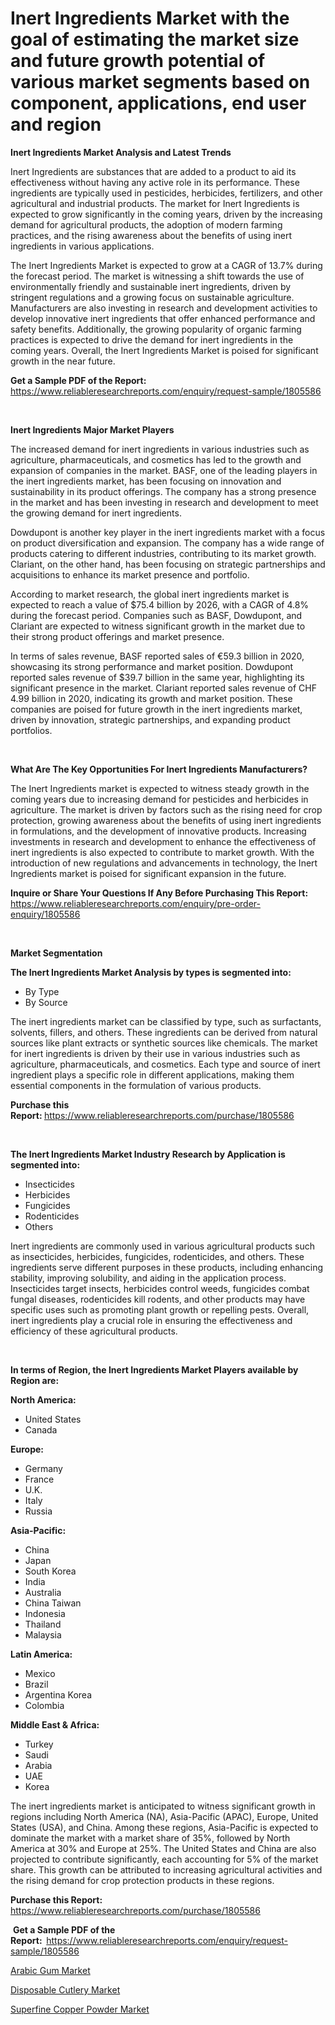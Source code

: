 <p><h1>Inert Ingredients Market with the goal of estimating the market size and future growth potential of various market segments based on component, applications, end user and region</h1></p><p><strong>Inert Ingredients Market Analysis and Latest Trends</strong></p>
<p><p>Inert Ingredients are substances that are added to a product to aid its effectiveness without having any active role in its performance. These ingredients are typically used in pesticides, herbicides, fertilizers, and other agricultural and industrial products. The market for Inert Ingredients is expected to grow significantly in the coming years, driven by the increasing demand for agricultural products, the adoption of modern farming practices, and the rising awareness about the benefits of using inert ingredients in various applications.</p><p>The Inert Ingredients Market is expected to grow at a CAGR of 13.7% during the forecast period. The market is witnessing a shift towards the use of environmentally friendly and sustainable inert ingredients, driven by stringent regulations and a growing focus on sustainable agriculture. Manufacturers are also investing in research and development activities to develop innovative inert ingredients that offer enhanced performance and safety benefits. Additionally, the growing popularity of organic farming practices is expected to drive the demand for inert ingredients in the coming years. Overall, the Inert Ingredients Market is poised for significant growth in the near future.</p></p>
<p><strong>Get a Sample PDF of the Report:&nbsp;</strong> <a href="https://www.reliableresearchreports.com/enquiry/request-sample/1805586">https://www.reliableresearchreports.com/enquiry/request-sample/1805586</a></p>
<p>&nbsp;</p>
<p><strong>Inert Ingredients Major Market Players</strong></p>
<p><p>The increased demand for inert ingredients in various industries such as agriculture, pharmaceuticals, and cosmetics has led to the growth and expansion of companies in the market. BASF, one of the leading players in the inert ingredients market, has been focusing on innovation and sustainability in its product offerings. The company has a strong presence in the market and has been investing in research and development to meet the growing demand for inert ingredients.</p><p>Dowdupont is another key player in the inert ingredients market with a focus on product diversification and expansion. The company has a wide range of products catering to different industries, contributing to its market growth. Clariant, on the other hand, has been focusing on strategic partnerships and acquisitions to enhance its market presence and portfolio.</p><p>According to market research, the global inert ingredients market is expected to reach a value of $75.4 billion by 2026, with a CAGR of 4.8% during the forecast period. Companies such as BASF, Dowdupont, and Clariant are expected to witness significant growth in the market due to their strong product offerings and market presence.</p><p>In terms of sales revenue, BASF reported sales of €59.3 billion in 2020, showcasing its strong performance and market position. Dowdupont reported sales revenue of $39.7 billion in the same year, highlighting its significant presence in the market. Clariant reported sales revenue of CHF 4.99 billion in 2020, indicating its growth and market position. These companies are poised for future growth in the inert ingredients market, driven by innovation, strategic partnerships, and expanding product portfolios.</p></p>
<p>&nbsp;</p>
<p><strong>What Are The Key Opportunities For Inert Ingredients Manufacturers?</strong></p>
<p><p>The Inert Ingredients market is expected to witness steady growth in the coming years due to increasing demand for pesticides and herbicides in agriculture. The market is driven by factors such as the rising need for crop protection, growing awareness about the benefits of using inert ingredients in formulations, and the development of innovative products. Increasing investments in research and development to enhance the effectiveness of inert ingredients is also expected to contribute to market growth. With the introduction of new regulations and advancements in technology, the Inert Ingredients market is poised for significant expansion in the future.</p></p>
<p><strong>Inquire or Share Your Questions If Any Before Purchasing This Report:</strong> <a href="https://www.reliableresearchreports.com/enquiry/pre-order-enquiry/1805586">https://www.reliableresearchreports.com/enquiry/pre-order-enquiry/1805586</a></p>
<p>&nbsp;</p>
<p><strong>Market Segmentation</strong></p>
<p><strong>The Inert Ingredients Market Analysis by types is segmented into:</strong></p>
<p><ul><li>By Type</li><li>By Source</li></ul></p>
<p><p>The inert ingredients market can be classified by type, such as surfactants, solvents, fillers, and others. These ingredients can be derived from natural sources like plant extracts or synthetic sources like chemicals. The market for inert ingredients is driven by their use in various industries such as agriculture, pharmaceuticals, and cosmetics. Each type and source of inert ingredient plays a specific role in different applications, making them essential components in the formulation of various products.</p></p>
<p><strong>Purchase this Report:&nbsp;</strong><a href="https://www.reliableresearchreports.com/purchase/1805586">https://www.reliableresearchreports.com/purchase/1805586</a></p>
<p>&nbsp;</p>
<p><strong>The Inert Ingredients Market Industry Research by Application is segmented into:</strong></p>
<p><ul><li>Insecticides</li><li>Herbicides</li><li>Fungicides</li><li>Rodenticides</li><li>Others</li></ul></p>
<p><p>Inert ingredients are commonly used in various agricultural products such as insecticides, herbicides, fungicides, rodenticides, and others. These ingredients serve different purposes in these products, including enhancing stability, improving solubility, and aiding in the application process. Insecticides target insects, herbicides control weeds, fungicides combat fungal diseases, rodenticides kill rodents, and other products may have specific uses such as promoting plant growth or repelling pests. Overall, inert ingredients play a crucial role in ensuring the effectiveness and efficiency of these agricultural products.</p></p>
<p>&nbsp;</p>
<p><strong>In terms of Region, the Inert Ingredients Market Players available by Region are:</strong></p>
<p>
    <p> <strong> North America: </strong>
        <ul>
            <li>United States</li>
            <li>Canada</li>
        </ul>
        </p> 
    <p> <strong> Europe: </strong>
        <ul>
            <li>Germany</li>
            <li>France</li>
            <li>U.K.</li>
            <li>Italy</li>
            <li>Russia</li>
        </ul>
        </p> 
    <p> <strong> Asia-Pacific: </strong>
        <ul>
            <li>China</li>
            <li>Japan</li>
            <li>South Korea</li>
            <li>India</li>
            <li>Australia</li>
            <li>China Taiwan</li>
            <li>Indonesia</li>
            <li>Thailand</li>
            <li>Malaysia</li>
        </ul>
        </p> 
    <p> <strong> Latin America: </strong>
        <ul>
            <li>Mexico</li>
            <li>Brazil</li>
            <li>Argentina Korea</li>
            <li>Colombia</li>
        </ul>
        </p> 
    <p> <strong> Middle East & Africa: </strong>
        <ul>
            <li>Turkey</li>
            <li>Saudi</li>
            <li>Arabia</li>
            <li>UAE</li>
            <li>Korea</li>
        </ul>
    </p>
    </p>
<p><p>The inert ingredients market is anticipated to witness significant growth in regions including North America (NA), Asia-Pacific (APAC), Europe, United States (USA), and China. Among these regions, Asia-Pacific is expected to dominate the market with a market share of 35%, followed by North America at 30% and Europe at 25%. The United States and China are also projected to contribute significantly, each accounting for 5% of the market share. This growth can be attributed to increasing agricultural activities and the rising demand for crop protection products in these regions.</p></p>
<p><strong>Purchase this Report: </strong><a href="https://www.reliableresearchreports.com/purchase/1805586">https://www.reliableresearchreports.com/purchase/1805586</a></p>
<p>&nbsp;<strong>Get a Sample PDF of the Report:&nbsp;&nbsp;</strong><a href="https://www.reliableresearchreports.com/enquiry/request-sample/1805586">https://www.reliableresearchreports.com/enquiry/request-sample/1805586</a></p>
<p><strong></strong></p>
<p><p><a href="https://github.com/bmorecock/Market-Research-Report-List-2/blob/main/arabic-gum-market.md">Arabic Gum Market</a></p><p><a href="https://github.com/yemakinde/Market-Research-Report-List-1/blob/main/disposable-cutlery-market.md">Disposable Cutlery Market</a></p><p><a href="https://github.com/jsmusil/Market-Research-Report-List-2/blob/main/superfine-copper-powder-market.md">Superfine Copper Powder Market</a></p></p>